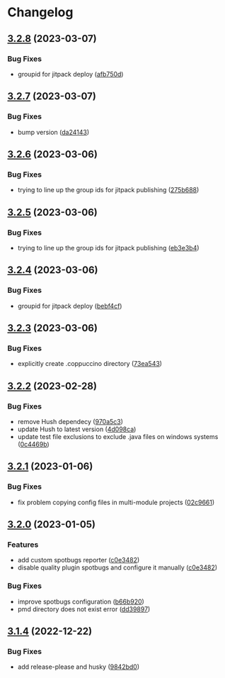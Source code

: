 # Changelog

## [3.2.8](https://github.com/mxenabled/coppuccino/compare/3.2.7...3.2.8) (2023-03-07)


### Bug Fixes

* groupid for jitpack deploy ([afb750d](https://github.com/mxenabled/coppuccino/commit/afb750d099f5ba7cf3f0b3291e17844c4fd17a5d))

## [3.2.7](https://github.com/mxenabled/coppuccino/compare/3.2.6...3.2.7) (2023-03-07)


### Bug Fixes

* bump version ([da24143](https://github.com/mxenabled/coppuccino/commit/da24143c1b8fca369170a336cfd632b99bc641a9))

## [3.2.6](https://github.com/mxenabled/coppuccino/compare/3.2.5...3.2.6) (2023-03-06)


### Bug Fixes

* trying to line up the group ids for jitpack publishing ([275b688](https://github.com/mxenabled/coppuccino/commit/275b688b3fa9cdfce90463ea482a69f6f284be3e))

## [3.2.5](https://github.com/mxenabled/coppuccino/compare/3.2.4...3.2.5) (2023-03-06)


### Bug Fixes

* trying to line up the group ids for jitpack publishing ([eb3e3b4](https://github.com/mxenabled/coppuccino/commit/eb3e3b462f79a3f2690fdd44c30f3306702a4c74))

## [3.2.4](https://github.com/mxenabled/coppuccino/compare/3.2.3...3.2.4) (2023-03-06)


### Bug Fixes

* groupid for jitpack deploy ([bebf4cf](https://github.com/mxenabled/coppuccino/commit/bebf4cf024c1800270c531732218a7788e83111f))

## [3.2.3](https://github.com/mxenabled/coppuccino/compare/3.2.2...3.2.3) (2023-03-06)


### Bug Fixes

* explicitly create .coppuccino directory ([73ea543](https://github.com/mxenabled/coppuccino/commit/73ea5437bbe7e4aa6a2f7b53cbaaf713f1a1cef6))

## [3.2.2](https://github.com/mxenabled/coppuccino/compare/3.2.1...3.2.2) (2023-02-28)


### Bug Fixes

* remove Hush dependecy ([970a5c3](https://github.com/mxenabled/coppuccino/commit/970a5c3d7c4ae61af8845f1491f400fd429aed44))
* update Hush to latest version ([4d098ca](https://github.com/mxenabled/coppuccino/commit/4d098ca58a212d4d765b0a0f977b693e693ae5df))
* update test file exclusions to exclude .java files on windows systems ([0c4469b](https://github.com/mxenabled/coppuccino/commit/0c4469b92f3379ce409b293e76f853188c61b5dd))

## [3.2.1](https://github.com/mxenabled/coppuccino/compare/3.2.0...3.2.1) (2023-01-06)


### Bug Fixes

* fix problem copying config files in multi-module projects ([02c9661](https://github.com/mxenabled/coppuccino/commit/02c96618a4b2069ecf168a4dbec2b53b797f56a7))

## [3.2.0](https://github.com/mxenabled/coppuccino/compare/3.1.4...3.2.0) (2023-01-05)


### Features

* add custom spotbugs reporter ([c0e3482](https://github.com/mxenabled/coppuccino/commit/c0e34827c09cdb1aa710f49ba727226079453778))
* disable quality plugin spotbugs and configure it manually ([c0e3482](https://github.com/mxenabled/coppuccino/commit/c0e34827c09cdb1aa710f49ba727226079453778))


### Bug Fixes

* improve spotbugs configuration ([b66b920](https://github.com/mxenabled/coppuccino/commit/b66b920079c4675f4aacec64a71411b8a4dfecee))
* pmd directory does not exist error ([dd39897](https://github.com/mxenabled/coppuccino/commit/dd39897e3db4e8e2dfc62b23f4784f5dd4d88616))

## [3.1.4](https://github.com/mxenabled/coppuccino/compare/3.1.3...3.1.4) (2022-12-22)


### Bug Fixes

* add release-please and husky ([9842bd0](https://github.com/mxenabled/coppuccino/commit/9842bd0865ab83bd551a98f7fa5fd542b68e4424))
